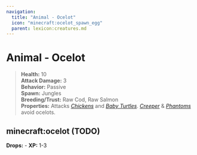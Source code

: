 ```yaml
---
navigation:
  title: "Animal - Ocelot"
  icon: "minecraft:ocelot_spawn_egg"
  parent: lexicon:creatures.md
---
```


# Animal - Ocelot

> __Health:__ 10     
> __Attack Damage:__ 3    
> __Behavior:__ Passive     
> __Spawn:__ Jungles    
> __Breeding/Trust:__ Raw Cod, Raw Salmon     
> __Properties:__ 
Attacks [*Chickens*](./animal-chicken.md) and [*Baby Turtles*](./aquatic_animal-turtle.md). [*Creeper*](./monster-creeper.md) & [*Phantoms*](./undead-phantom.md) avoid ocelots.

## minecraft:ocelot (TODO)

<GameScene zoom={2}>
  <Entity id="minecraft:ocelot" />
</GameScene>

__Drops:__ -  __XP:__ 1-3

